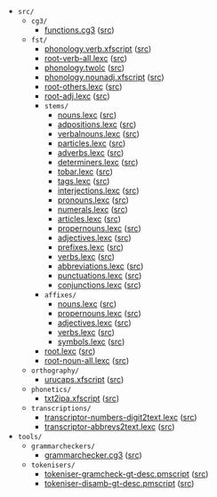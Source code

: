 * `src/`
    * `cg3/`
        * [functions.cg3](src-cg3-functions.cg3.html) ([src](https://github.com/giellalt/lang-gle/blob/main/src/cg3/functions.cg3))
    * `fst/`
        * [phonology.verb.xfscript](src-fst-phonology.verb.xfscript.html) ([src](https://github.com/giellalt/lang-gle/blob/main/src/fst/phonology.verb.xfscript))
        * [root-verb-all.lexc](src-fst-root-verb-all.lexc.html) ([src](https://github.com/giellalt/lang-gle/blob/main/src/fst/root-verb-all.lexc))
        * [phonology.twolc](src-fst-phonology.twolc.html) ([src](https://github.com/giellalt/lang-gle/blob/main/src/fst/phonology.twolc))
        * [phonology.nounadj.xfscript](src-fst-phonology.nounadj.xfscript.html) ([src](https://github.com/giellalt/lang-gle/blob/main/src/fst/phonology.nounadj.xfscript))
        * [root-others.lexc](src-fst-root-others.lexc.html) ([src](https://github.com/giellalt/lang-gle/blob/main/src/fst/root-others.lexc))
        * [root-adj.lexc](src-fst-root-adj.lexc.html) ([src](https://github.com/giellalt/lang-gle/blob/main/src/fst/root-adj.lexc))
        * `stems/`
            * [nouns.lexc](src-fst-stems-nouns.lexc.html) ([src](https://github.com/giellalt/lang-gle/blob/main/src/fst/stems/nouns.lexc))
            * [adpositions.lexc](src-fst-stems-adpositions.lexc.html) ([src](https://github.com/giellalt/lang-gle/blob/main/src/fst/stems/adpositions.lexc))
            * [verbalnouns.lexc](src-fst-stems-verbalnouns.lexc.html) ([src](https://github.com/giellalt/lang-gle/blob/main/src/fst/stems/verbalnouns.lexc))
            * [particles.lexc](src-fst-stems-particles.lexc.html) ([src](https://github.com/giellalt/lang-gle/blob/main/src/fst/stems/particles.lexc))
            * [adverbs.lexc](src-fst-stems-adverbs.lexc.html) ([src](https://github.com/giellalt/lang-gle/blob/main/src/fst/stems/adverbs.lexc))
            * [determiners.lexc](src-fst-stems-determiners.lexc.html) ([src](https://github.com/giellalt/lang-gle/blob/main/src/fst/stems/determiners.lexc))
            * [tobar.lexc](src-fst-stems-tobar.lexc.html) ([src](https://github.com/giellalt/lang-gle/blob/main/src/fst/stems/tobar.lexc))
            * [tags.lexc](src-fst-stems-tags.lexc.html) ([src](https://github.com/giellalt/lang-gle/blob/main/src/fst/stems/tags.lexc))
            * [interjections.lexc](src-fst-stems-interjections.lexc.html) ([src](https://github.com/giellalt/lang-gle/blob/main/src/fst/stems/interjections.lexc))
            * [pronouns.lexc](src-fst-stems-pronouns.lexc.html) ([src](https://github.com/giellalt/lang-gle/blob/main/src/fst/stems/pronouns.lexc))
            * [numerals.lexc](src-fst-stems-numerals.lexc.html) ([src](https://github.com/giellalt/lang-gle/blob/main/src/fst/stems/numerals.lexc))
            * [articles.lexc](src-fst-stems-articles.lexc.html) ([src](https://github.com/giellalt/lang-gle/blob/main/src/fst/stems/articles.lexc))
            * [propernouns.lexc](src-fst-stems-propernouns.lexc.html) ([src](https://github.com/giellalt/lang-gle/blob/main/src/fst/stems/propernouns.lexc))
            * [adjectives.lexc](src-fst-stems-adjectives.lexc.html) ([src](https://github.com/giellalt/lang-gle/blob/main/src/fst/stems/adjectives.lexc))
            * [prefixes.lexc](src-fst-stems-prefixes.lexc.html) ([src](https://github.com/giellalt/lang-gle/blob/main/src/fst/stems/prefixes.lexc))
            * [verbs.lexc](src-fst-stems-verbs.lexc.html) ([src](https://github.com/giellalt/lang-gle/blob/main/src/fst/stems/verbs.lexc))
            * [abbreviations.lexc](src-fst-stems-abbreviations.lexc.html) ([src](https://github.com/giellalt/lang-gle/blob/main/src/fst/stems/abbreviations.lexc))
            * [punctuations.lexc](src-fst-stems-punctuations.lexc.html) ([src](https://github.com/giellalt/lang-gle/blob/main/src/fst/stems/punctuations.lexc))
            * [conjunctions.lexc](src-fst-stems-conjunctions.lexc.html) ([src](https://github.com/giellalt/lang-gle/blob/main/src/fst/stems/conjunctions.lexc))
        * `affixes/`
            * [nouns.lexc](src-fst-affixes-nouns.lexc.html) ([src](https://github.com/giellalt/lang-gle/blob/main/src/fst/affixes/nouns.lexc))
            * [propernouns.lexc](src-fst-affixes-propernouns.lexc.html) ([src](https://github.com/giellalt/lang-gle/blob/main/src/fst/affixes/propernouns.lexc))
            * [adjectives.lexc](src-fst-affixes-adjectives.lexc.html) ([src](https://github.com/giellalt/lang-gle/blob/main/src/fst/affixes/adjectives.lexc))
            * [verbs.lexc](src-fst-affixes-verbs.lexc.html) ([src](https://github.com/giellalt/lang-gle/blob/main/src/fst/affixes/verbs.lexc))
            * [symbols.lexc](src-fst-affixes-symbols.lexc.html) ([src](https://github.com/giellalt/lang-gle/blob/main/src/fst/affixes/symbols.lexc))
        * [root.lexc](src-fst-root.lexc.html) ([src](https://github.com/giellalt/lang-gle/blob/main/src/fst/root.lexc))
        * [root-noun-all.lexc](src-fst-root-noun-all.lexc.html) ([src](https://github.com/giellalt/lang-gle/blob/main/src/fst/root-noun-all.lexc))
    * `orthography/`
        * [urucaps.xfscript](src-orthography-urucaps.xfscript.html) ([src](https://github.com/giellalt/lang-gle/blob/main/src/orthography/urucaps.xfscript))
    * `phonetics/`
        * [txt2ipa.xfscript](src-phonetics-txt2ipa.xfscript.html) ([src](https://github.com/giellalt/lang-gle/blob/main/src/phonetics/txt2ipa.xfscript))
    * `transcriptions/`
        * [transcriptor-numbers-digit2text.lexc](src-transcriptions-transcriptor-numbers-digit2text.lexc.html) ([src](https://github.com/giellalt/lang-gle/blob/main/src/transcriptions/transcriptor-numbers-digit2text.lexc))
        * [transcriptor-abbrevs2text.lexc](src-transcriptions-transcriptor-abbrevs2text.lexc.html) ([src](https://github.com/giellalt/lang-gle/blob/main/src/transcriptions/transcriptor-abbrevs2text.lexc))
* `tools/`
    * `grammarcheckers/`
        * [grammarchecker.cg3](tools-grammarcheckers-grammarchecker.cg3.html) ([src](https://github.com/giellalt/lang-gle/blob/main/tools/grammarcheckers/grammarchecker.cg3))
    * `tokenisers/`
        * [tokeniser-gramcheck-gt-desc.pmscript](tools-tokenisers-tokeniser-gramcheck-gt-desc.pmscript.html) ([src](https://github.com/giellalt/lang-gle/blob/main/tools/tokenisers/tokeniser-gramcheck-gt-desc.pmscript))
        * [tokeniser-disamb-gt-desc.pmscript](tools-tokenisers-tokeniser-disamb-gt-desc.pmscript.html) ([src](https://github.com/giellalt/lang-gle/blob/main/tools/tokenisers/tokeniser-disamb-gt-desc.pmscript))
